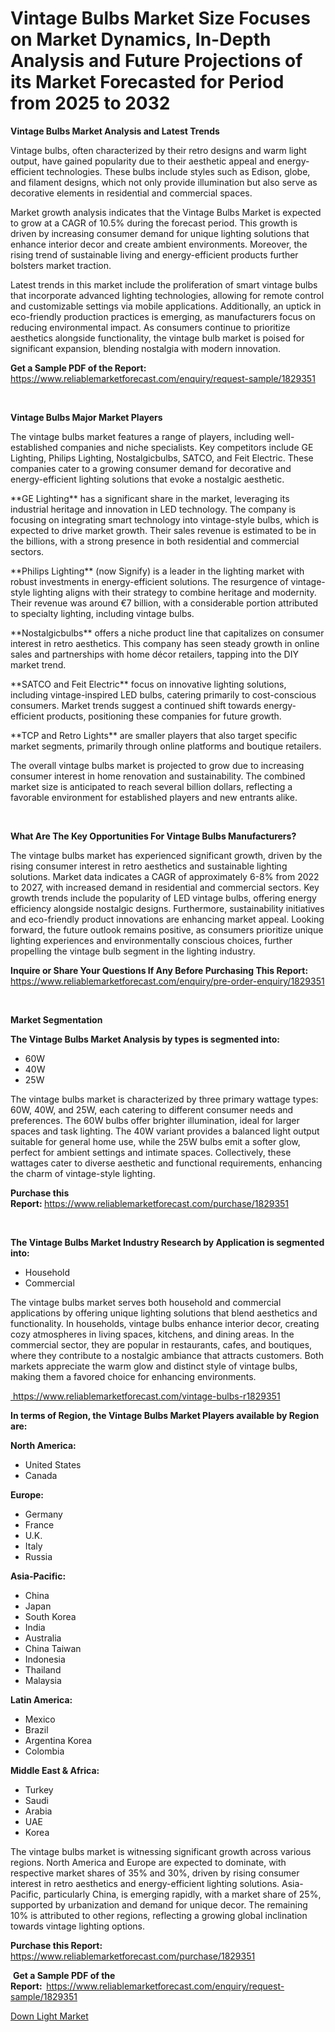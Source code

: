 <p><h1>Vintage Bulbs Market Size Focuses on Market Dynamics, In-Depth Analysis and Future Projections of its Market Forecasted for Period from 2025 to 2032</h1></p><p><strong>Vintage Bulbs Market Analysis and Latest Trends</strong></p>
<p><p>Vintage bulbs, often characterized by their retro designs and warm light output, have gained popularity due to their aesthetic appeal and energy-efficient technologies. These bulbs include styles such as Edison, globe, and filament designs, which not only provide illumination but also serve as decorative elements in residential and commercial spaces.</p><p>Market growth analysis indicates that the Vintage Bulbs Market is expected to grow at a CAGR of 10.5% during the forecast period. This growth is driven by increasing consumer demand for unique lighting solutions that enhance interior decor and create ambient environments. Moreover, the rising trend of sustainable living and energy-efficient products further bolsters market traction.</p><p>Latest trends in this market include the proliferation of smart vintage bulbs that incorporate advanced lighting technologies, allowing for remote control and customizable settings via mobile applications. Additionally, an uptick in eco-friendly production practices is emerging, as manufacturers focus on reducing environmental impact. As consumers continue to prioritize aesthetics alongside functionality, the vintage bulb market is poised for significant expansion, blending nostalgia with modern innovation.</p></p>
<p><strong>Get a Sample PDF of the Report:&nbsp;</strong> <a href="https://www.reliablemarketforecast.com/enquiry/request-sample/1829351?utm_campaign=1110&utm_medium=2&utm_source=Github&utm_content=ia&utm_term=09022025&utm_id=vintage-bulbs">https://www.reliablemarketforecast.com/enquiry/request-sample/1829351</a></p>
<p>&nbsp;</p>
<p><strong>Vintage Bulbs Major Market Players</strong></p>
<p><p>The vintage bulbs market features a range of players, including well-established companies and niche specialists. Key competitors include GE Lighting, Philips Lighting, Nostalgicbulbs, SATCO, and Feit Electric. These companies cater to a growing consumer demand for decorative and energy-efficient lighting solutions that evoke a nostalgic aesthetic.</p><p>**GE Lighting** has a significant share in the market, leveraging its industrial heritage and innovation in LED technology. The company is focusing on integrating smart technology into vintage-style bulbs, which is expected to drive market growth. Their sales revenue is estimated to be in the billions, with a strong presence in both residential and commercial sectors.</p><p>**Philips Lighting** (now Signify) is a leader in the lighting market with robust investments in energy-efficient solutions. The resurgence of vintage-style lighting aligns with their strategy to combine heritage and modernity. Their revenue was around €7 billion, with a considerable portion attributed to specialty lighting, including vintage bulbs.</p><p>**Nostalgicbulbs** offers a niche product line that capitalizes on consumer interest in retro aesthetics. This company has seen steady growth in online sales and partnerships with home décor retailers, tapping into the DIY market trend.</p><p>**SATCO and Feit Electric** focus on innovative lighting solutions, including vintage-inspired LED bulbs, catering primarily to cost-conscious consumers. Market trends suggest a continued shift towards energy-efficient products, positioning these companies for future growth.</p><p>**TCP and Retro Lights** are smaller players that also target specific market segments, primarily through online platforms and boutique retailers. </p><p>The overall vintage bulbs market is projected to grow due to increasing consumer interest in home renovation and sustainability. The combined market size is anticipated to reach several billion dollars, reflecting a favorable environment for established players and new entrants alike.</p></p>
<p>&nbsp;</p>
<p><strong>What Are The Key Opportunities For Vintage Bulbs Manufacturers?</strong></p>
<p><p>The vintage bulbs market has experienced significant growth, driven by the rising consumer interest in retro aesthetics and sustainable lighting solutions. Market data indicates a CAGR of approximately 6-8% from 2022 to 2027, with increased demand in residential and commercial sectors. Key growth trends include the popularity of LED vintage bulbs, offering energy efficiency alongside nostalgic designs. Furthermore, sustainability initiatives and eco-friendly product innovations are enhancing market appeal. Looking forward, the future outlook remains positive, as consumers prioritize unique lighting experiences and environmentally conscious choices, further propelling the vintage bulb segment in the lighting industry.</p></p>
<p><strong>Inquire or Share Your Questions If Any Before Purchasing This Report:</strong> <a href="https://www.reliablemarketforecast.com/enquiry/pre-order-enquiry/1829351?utm_campaign=1110&utm_medium=2&utm_source=Github&utm_content=ia&utm_term=09022025&utm_id=vintage-bulbs">https://www.reliablemarketforecast.com/enquiry/pre-order-enquiry/1829351</a></p>
<p>&nbsp;</p>
<p><strong>Market Segmentation</strong></p>
<p><strong>The Vintage Bulbs Market Analysis by types is segmented into:</strong></p>
<p><ul><li>60W</li><li>40W</li><li>25W</li></ul></p>
<p><p>The vintage bulbs market is characterized by three primary wattage types: 60W, 40W, and 25W, each catering to different consumer needs and preferences. The 60W bulbs offer brighter illumination, ideal for larger spaces and task lighting. The 40W variant provides a balanced light output suitable for general home use, while the 25W bulbs emit a softer glow, perfect for ambient settings and intimate spaces. Collectively, these wattages cater to diverse aesthetic and functional requirements, enhancing the charm of vintage-style lighting.</p></p>
<p><strong>Purchase this Report:&nbsp;</strong><a href="https://www.reliablemarketforecast.com/purchase/1829351?utm_campaign=1110&utm_medium=2&utm_source=Github&utm_content=ia&utm_term=09022025&utm_id=vintage-bulbs">https://www.reliablemarketforecast.com/purchase/1829351</a></p>
<p>&nbsp;</p>
<p><strong>The Vintage Bulbs Market Industry Research by Application is segmented into:</strong></p>
<p><ul><li>Household</li><li>Commercial</li></ul></p>
<p><p>The vintage bulbs market serves both household and commercial applications by offering unique lighting solutions that blend aesthetics and functionality. In households, vintage bulbs enhance interior decor, creating cozy atmospheres in living spaces, kitchens, and dining areas. In the commercial sector, they are popular in restaurants, cafes, and boutiques, where they contribute to a nostalgic ambiance that attracts customers. Both markets appreciate the warm glow and distinct style of vintage bulbs, making them a favored choice for enhancing environments.</p></p>
<p><a href="https://www.reliablemarketforecast.com/vintage-bulbs-r1829351?utm_campaign=1110&utm_medium=2&utm_source=Github&utm_content=ia&utm_term=09022025&utm_id=vintage-bulbs">&nbsp;https://www.reliablemarketforecast.com/vintage-bulbs-r1829351</a></p>
<p><strong>In terms of Region, the Vintage Bulbs Market Players available by Region are:</strong></p>
<p>
    <p> <strong> North America: </strong>
        <ul>
            <li>United States</li>
            <li>Canada</li>
        </ul>
        </p> 
    <p> <strong> Europe: </strong>
        <ul>
            <li>Germany</li>
            <li>France</li>
            <li>U.K.</li>
            <li>Italy</li>
            <li>Russia</li>
        </ul>
        </p> 
    <p> <strong> Asia-Pacific: </strong>
        <ul>
            <li>China</li>
            <li>Japan</li>
            <li>South Korea</li>
            <li>India</li>
            <li>Australia</li>
            <li>China Taiwan</li>
            <li>Indonesia</li>
            <li>Thailand</li>
            <li>Malaysia</li>
        </ul>
        </p> 
    <p> <strong> Latin America: </strong>
        <ul>
            <li>Mexico</li>
            <li>Brazil</li>
            <li>Argentina Korea</li>
            <li>Colombia</li>
        </ul>
        </p> 
    <p> <strong> Middle East & Africa: </strong>
        <ul>
            <li>Turkey</li>
            <li>Saudi</li>
            <li>Arabia</li>
            <li>UAE</li>
            <li>Korea</li>
        </ul>
    </p>
    </p>
<p><p>The vintage bulbs market is witnessing significant growth across various regions. North America and Europe are expected to dominate, with respective market shares of 35% and 30%, driven by rising consumer interest in retro aesthetics and energy-efficient lighting solutions. Asia-Pacific, particularly China, is emerging rapidly, with a market share of 25%, supported by urbanization and demand for unique decor. The remaining 10% is attributed to other regions, reflecting a growing global inclination towards vintage lighting options.</p></p>
<p><strong>Purchase this Report: </strong><a href="https://www.reliablemarketforecast.com/purchase/1829351?utm_campaign=1110&utm_medium=2&utm_source=Github&utm_content=ia&utm_term=09022025&utm_id=vintage-bulbs">https://www.reliablemarketforecast.com/purchase/1829351</a></p>
<p>&nbsp;<strong>Get a Sample PDF of the Report:&nbsp;&nbsp;</strong><a href="https://www.reliablemarketforecast.com/enquiry/request-sample/1829351?utm_campaign=1110&utm_medium=2&utm_source=Github&utm_content=ia&utm_term=09022025&utm_id=vintage-bulbs">https://www.reliablemarketforecast.com/enquiry/request-sample/1829351</a></p>
<p><strong></strong></p>
<p><p><a href="https://github.com/WillieWoodard/Market-Research-Report-List-7/blob/main/down-light-market.md?utm_campaign=1110&utm_medium=2&utm_source=Github&utm_content=ia&utm_term=09022025&utm_id=vintage-bulbs">Down Light Market</a></p></p>